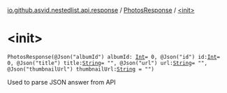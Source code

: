 [io.github.asvid.nestedlist.api.response](../index.md) / [PhotosResponse](index.md) / [&lt;init&gt;](./-init-.md)

# &lt;init&gt;

`PhotosResponse(@Json("albumId") albumId: `[`Int`](https://kotlinlang.org/api/latest/jvm/stdlib/kotlin/-int/index.html)` = 0, @Json("id") id: `[`Int`](https://kotlinlang.org/api/latest/jvm/stdlib/kotlin/-int/index.html)` = 0, @Json("title") title: `[`String`](https://kotlinlang.org/api/latest/jvm/stdlib/kotlin/-string/index.html)` = "", @Json("url") url: `[`String`](https://kotlinlang.org/api/latest/jvm/stdlib/kotlin/-string/index.html)` = "", @Json("thumbnailUrl") thumbnailUrl: `[`String`](https://kotlinlang.org/api/latest/jvm/stdlib/kotlin/-string/index.html)` = "")`

Used to parse JSON answer from API

